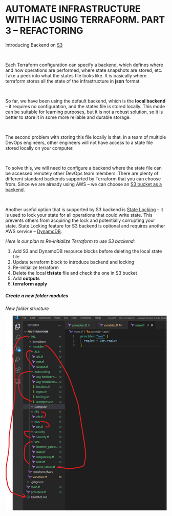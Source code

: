 # AUTOMATE INFRASTRUCTURE WITH IAC USING TERRAFORM. PART 3 – REFACTORING

Introducing Backend on [S3](https://docs.aws.amazon.com/AmazonS3/latest/userguide/Welcome.html)

<br>

Each Terraform configuration can specify a backend, which defines where and how operations are performed, where state snapshots are stored, etc.
Take a peek into what the states file looks like. It is basically where terraform stores all the state of the infrastructure in **json** format.

<br>

So far, we have been using the default backend, which is the **local backend** – it requires no configuration, and the states file is stored locally. This mode can be suitable for learning purposes, but it is not a robust solution, so it is better to store it in some more reliable and durable storage.

<br>

The second problem with storing this file locally is that, in a team of multiple DevOps engineers, other engineers will not have access to a state file stored locally on your computer.

<br>

To solve this, we will need to configure a backend where the state file can be accessed remotely other DevOps team members. There are plenty of different standard backends supported by Terraform that you can choose from. Since we are already using AWS – we can choose an [S3 bucket as a backend](https://www.terraform.io/language/settings/backends/s3).

<br>

Another useful option that is supported by S3 backend is [State Locking](https://www.terraform.io/language/state/locking) – it is used to lock your state for all operations that could write state. This prevents others from acquiring the lock and potentially corrupting your state. State Locking feature for S3 backend is optional and requires another AWS service – [DynamoDB](https://aws.amazon.com/dynamodb/).

_Here is our plan to Re-initialize Terraform to use S3 backend:_

1. Add S3 and DynamoDB resource blocks before deleting the local state file
2. Update terraform block to introduce backend and locking
3. Re-initialize terraform
4. Delete the local **tfstate** file and check the one in S3 bucket
5. Add **outputs**
6. **terraform apply**

##### Create a new folder _modules_

_New folder structure_

![](images/project18/folder-structure.png)